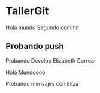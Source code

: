 # TallerGit
Hola mundo
Segundo commit
## Probando push

Probando Develop
Elizabeth Correa

Hola Mundoooo

Probando mensajes con Eliza